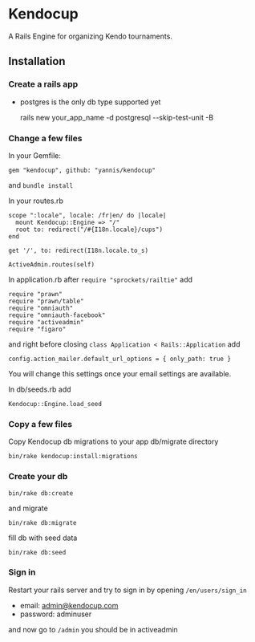# Kendocup

A Rails Engine for organizing Kendo tournaments.

## Installation

### Create a rails app

- postgres is the only db type supported yet

    rails new your_app_name -d postgresql --skip-test-unit -B

### Change a few files

In your Gemfile:

    gem "kendocup", github: "yannis/kendocup"

and ```bundle install```

In your routes.rb

```
scope ":locale", locale: /fr|en/ do |locale|
  mount Kendocup::Engine => "/"
  root to: redirect("/#{I18n.locale}/cups")
end

get '/', to: redirect(I18n.locale.to_s)

ActiveAdmin.routes(self)
```

In application.rb after ```require "sprockets/railtie"``` add

```
require "prawn"
require "prawn/table"
require "omniauth"
require "omniauth-facebook"
require "activeadmin"
require "figaro"
```

and right before closing ```class Application < Rails::Application``` add

    config.action_mailer.default_url_options = { only_path: true }

You will change this settings once your email settings are available.

In db/seeds.rb add

    Kendocup::Engine.load_seed

### Copy a few files

Copy Kendocup db migrations to your app db/migrate directory

    bin/rake kendocup:install:migrations

### Create your db

    bin/rake db:create

and migrate

    bin/rake db:migrate

fill db with seed data

    bin/rake db:seed

### Sign in

Restart your rails server and try to sign in by opening ```/en/users/sign_in```

- email:    admin@kendocup.com
- password: adminuser

and now go to ```/admin``` you should be in activeadmin
